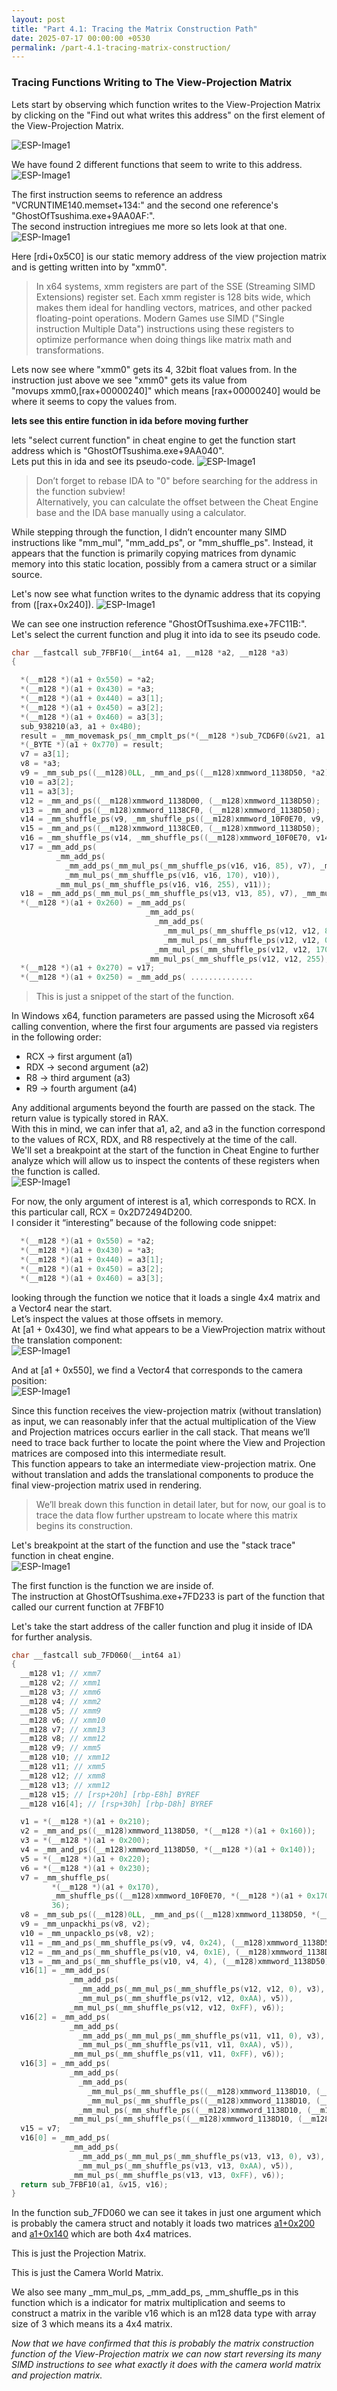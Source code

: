 ```yaml
---
layout: post
title: "Part 4.1: Tracing the Matrix Construction Path"
date: 2025-07-17 00:00:00 +0530
permalink: /part-4.1-tracing-matrix-construction/
---
```


### Tracing Functions Writing to The View-Projection Matrix

Lets start by observing which function writes to the View-Projection Matrix by clicking on the "Find out what writes this address" on the first element
of the View-Projection Matrix.  

![ESP-Image1](/ViewProj-Blog/assets/images/part-4.1/find-what-writes-vpmatrix.png)

We have found 2 different functions that seem to write to this address.
![ESP-Image1](/ViewProj-Blog/assets/images/part-4.1/found-what-writes-vpmatrix.png)

The first instruction seems to reference an address "VCRUNTIME140.memset+134:" and the second one reference's "GhostOfTsushima.exe+9AA0AF:".  
The second instruction intregiues me more so lets look at that one.  
![ESP-Image1](/ViewProj-Blog/assets/images/part-4.1/9aa082-ins-asm-ce.png) 

Here [rdi+0x5C0] is our static memory address of the view projection matrix and is getting written into by "xmm0".

>In x64 systems, xmm registers are part of the SSE (Streaming SIMD Extensions) register set. Each xmm register is 
128 bits wide, which makes them ideal for handling vectors, matrices, and other packed floating-point operations. Modern Games use 
SIMD ("Single instruction Multiple Data") instructions using these registers to optimize performance when doing things like 
matrix math and transformations.

Lets now see where "xmm0" gets its 4, 32bit float values from. In the instruction just above we see "xmm0" gets its value from  
"movups xmm0,[rax+00000240]" which means [rax+00000240] would be where it seems to copy the values from.

**lets see this entire function in ida before moving further**  

lets "select current function" in cheat engine to get the function start address which is "GhostOfTsushima.exe+9AA040".  
Lets put this in ida and see its pseudo-code.
![ESP-Image1](/ViewProj-Blog/assets/images/part-4.1/ida-view-9aa082.png)

>Don’t forget to rebase IDA to "0" before searching for the address in the function subview!  
Alternatively, you can calculate the offset between the Cheat Engine base and the IDA base manually using a calculator.

While stepping through the function, I didn’t encounter many SIMD instructions like "mm_mul", "mm_add_ps", or "mm_shuffle_ps".
Instead, it appears that the function is primarily copying matrices from dynamic memory into this static location,  possibly from a 
camera struct or a similar source.  

Let's now see what function writes to the dynamic address that its copying from ([rax+0x240]).
![ESP-Image1](/ViewProj-Blog/assets/images/part-4.1/matrix-copy-ins-write.png)

We can see one instruction reference "GhostOfTsushima.exe+7FC11B:". Let's select the current function and plug it into ida to see its pseudo code.  

```cpp
char __fastcall sub_7FBF10(__int64 a1, __m128 *a2, __m128 *a3)
{

  *(__m128 *)(a1 + 0x550) = *a2;
  *(__m128 *)(a1 + 0x430) = *a3;
  *(__m128 *)(a1 + 0x440) = a3[1];
  *(__m128 *)(a1 + 0x450) = a3[2];
  *(__m128 *)(a1 + 0x460) = a3[3];
  sub_938210(a3, a1 + 0x4B0);
  result = _mm_movemask_ps(_mm_cmplt_ps(*(__m128 *)sub_7CD6F0(&v21, a1 + 0x430), (__m128)0LL)) == 15;
  *(_BYTE *)(a1 + 0x770) = result;
  v7 = a3[1];
  v8 = *a3;
  v9 = _mm_sub_ps((__m128)0LL, _mm_and_ps((__m128)xmmword_1138D50, *a2));
  v10 = a3[2];
  v11 = a3[3];
  v12 = _mm_and_ps((__m128)xmmword_1138D00, (__m128)xmmword_1138D50);
  v13 = _mm_and_ps((__m128)xmmword_1138CF0, (__m128)xmmword_1138D50);
  v14 = _mm_shuffle_ps(v9, _mm_shuffle_ps((__m128)xmmword_10F0E70, v9, 160), 36);
  v15 = _mm_and_ps((__m128)xmmword_1138CE0, (__m128)xmmword_1138D50);
  v16 = _mm_shuffle_ps(v14, _mm_shuffle_ps((__m128)xmmword_10F0E70, v14, 160), 36);
  v17 = _mm_add_ps(
          _mm_add_ps(
            _mm_add_ps(_mm_mul_ps(_mm_shuffle_ps(v16, v16, 85), v7), _mm_mul_ps(_mm_shuffle_ps(v16, v16, 0), *a3)),
            _mm_mul_ps(_mm_shuffle_ps(v16, v16, 170), v10)),
          _mm_mul_ps(_mm_shuffle_ps(v16, v16, 255), v11));
  v18 = _mm_add_ps(_mm_mul_ps(_mm_shuffle_ps(v13, v13, 85), v7), _mm_mul_ps(_mm_shuffle_ps(v13, v13, 0), *a3));
  *(__m128 *)(a1 + 0x260) = _mm_add_ps(
                              _mm_add_ps(
                                _mm_add_ps(
                                  _mm_mul_ps(_mm_shuffle_ps(v12, v12, 85), v7),
                                  _mm_mul_ps(_mm_shuffle_ps(v12, v12, 0), *a3)),
                                _mm_mul_ps(_mm_shuffle_ps(v12, v12, 170), v10)),
                              _mm_mul_ps(_mm_shuffle_ps(v12, v12, 255), v11));
  *(__m128 *)(a1 + 0x270) = v17;
  *(__m128 *)(a1 + 0x250) = _mm_add_ps( ..............
```

> This is just a snippet of the start of the function.

In Windows x64, function parameters are passed using the Microsoft x64 calling convention, where the first four arguments are 
passed via registers in the following order:

- RCX → first argument (a1)
- RDX → second argument (a2)
- R8 → third argument (a3)
- R9 → fourth argument (a4)

Any additional arguments beyond the fourth are passed on the stack. The return value is typically stored in RAX.  
With this in mind, we can infer that a1, a2, and a3 in the function correspond to the values of RCX, RDX, and R8 
respectively at the time of the call.  
We'll set a breakpoint at the start of the function in Cheat Engine to further analyze which will  allow us to inspect the 
contents of these registers when the function is called.  
![ESP-Image1](/ViewProj-Blog/assets/images/part-4.1/ce-7fbf10-breakpoint.png)

For now, the only argument of interest is a1, which corresponds to RCX. In this particular call, RCX = 0x2D72494D200.  
I consider it “interesting” because of the following code snippet:  
```cpp
  *(__m128 *)(a1 + 0x550) = *a2;
  *(__m128 *)(a1 + 0x430) = *a3;
  *(__m128 *)(a1 + 0x440) = a3[1];
  *(__m128 *)(a1 + 0x450) = a3[2];
  *(__m128 *)(a1 + 0x460) = a3[3];
```

looking through the function we notice that it loads a single 4x4 matrix and a Vector4 near the start.  
Let’s inspect the values at those offsets in memory.  
At [a1 + 0x430], we find what appears to be a ViewProjection matrix without the translation component:  
![ESP-Image1](/ViewProj-Blog/assets/images/part-4.1/reclass-view-proj-no-trans.png)  

And at [a1 + 0x550], we find a Vector4 that corresponds to the camera position:   
![ESP-Image1](/ViewProj-Blog/assets/images/part-4.1/reclass-cam-pos.png)

Since this function receives the view-projection matrix (without translation) as input, we can reasonably infer that the actual 
multiplication of the View and Projection matrices occurs earlier in the call stack. That means we’ll need to trace back 
further to locate the point where the View and Projection matrices are composed into this intermediate result.  
This function appears to take an intermediate view-projection matrix. One without translation and adds the translational components 
to produce the final view-projection matrix used in rendering.  
>We’ll break down this function in detail later, but for now, our goal is to trace the data flow further upstream to locate where 
this matrix begins its construction.

Let's breakpoint at the start of the function and use the "stack trace" function in cheat engine.  
![ESP-Image1](/ViewProj-Blog/assets/images/part-4.1/ce-stack-trace-realfunc.png)  

The first function is the function we are inside of.  
The instruction at GhostOfTsushima.exe+7FD233 is part of the function that called our current function at 7FBF10 

Let's take the start address of the caller function and plug it inside of IDA for further analysis.  

```cpp
char __fastcall sub_7FD060(__int64 a1)
{
  __m128 v1; // xmm7
  __m128 v2; // xmm1
  __m128 v3; // xmm6
  __m128 v4; // xmm2
  __m128 v5; // xmm9
  __m128 v6; // xmm10
  __m128 v7; // xmm13
  __m128 v8; // xmm12
  __m128 v9; // xmm5
  __m128 v10; // xmm12
  __m128 v11; // xmm5
  __m128 v12; // xmm8
  __m128 v13; // xmm12
  __m128 v15; // [rsp+20h] [rbp-E8h] BYREF
  __m128 v16[4]; // [rsp+30h] [rbp-D8h] BYREF

  v1 = *(__m128 *)(a1 + 0x210);
  v2 = _mm_and_ps((__m128)xmmword_1138D50, *(__m128 *)(a1 + 0x160));
  v3 = *(__m128 *)(a1 + 0x200);
  v4 = _mm_and_ps((__m128)xmmword_1138D50, *(__m128 *)(a1 + 0x140));
  v5 = *(__m128 *)(a1 + 0x220);
  v6 = *(__m128 *)(a1 + 0x230);
  v7 = _mm_shuffle_ps(
         *(__m128 *)(a1 + 0x170),
         _mm_shuffle_ps((__m128)xmmword_10F0E70, *(__m128 *)(a1 + 0x170), 160),
         36);
  v8 = _mm_sub_ps((__m128)0LL, _mm_and_ps((__m128)xmmword_1138D50, *(__m128 *)(a1 + 0x150)));
  v9 = _mm_unpackhi_ps(v8, v2);
  v10 = _mm_unpacklo_ps(v8, v2);
  v11 = _mm_and_ps(_mm_shuffle_ps(v9, v4, 0x24), (__m128)xmmword_1138D50);
  v12 = _mm_and_ps(_mm_shuffle_ps(v10, v4, 0x1E), (__m128)xmmword_1138D50);
  v13 = _mm_and_ps(_mm_shuffle_ps(v10, v4, 4), (__m128)xmmword_1138D50);
  v16[1] = _mm_add_ps(
             _mm_add_ps(
               _mm_add_ps(_mm_mul_ps(_mm_shuffle_ps(v12, v12, 0), v3), _mm_mul_ps(_mm_shuffle_ps(v12, v12, 0x55), v1)),
               _mm_mul_ps(_mm_shuffle_ps(v12, v12, 0xAA), v5)),
             _mm_mul_ps(_mm_shuffle_ps(v12, v12, 0xFF), v6));
  v16[2] = _mm_add_ps(
             _mm_add_ps(
               _mm_add_ps(_mm_mul_ps(_mm_shuffle_ps(v11, v11, 0), v3), _mm_mul_ps(_mm_shuffle_ps(v11, v11, 0x55), v1)),
               _mm_mul_ps(_mm_shuffle_ps(v11, v11, 0xAA), v5)),
             _mm_mul_ps(_mm_shuffle_ps(v11, v11, 0xFF), v6));
  v16[3] = _mm_add_ps(
             _mm_add_ps(
               _mm_add_ps(
                 _mm_mul_ps(_mm_shuffle_ps((__m128)xmmword_1138D10, (__m128)xmmword_1138D10, 0), v3),
                 _mm_mul_ps(_mm_shuffle_ps((__m128)xmmword_1138D10, (__m128)xmmword_1138D10, 0x55), v1)),
               _mm_mul_ps(_mm_shuffle_ps((__m128)xmmword_1138D10, (__m128)xmmword_1138D10, 0xAA), v5)),
             _mm_mul_ps(_mm_shuffle_ps((__m128)xmmword_1138D10, (__m128)xmmword_1138D10, 0xFF), v6));
  v15 = v7;
  v16[0] = _mm_add_ps(
             _mm_add_ps(
               _mm_add_ps(_mm_mul_ps(_mm_shuffle_ps(v13, v13, 0), v3), _mm_mul_ps(_mm_shuffle_ps(v13, v13, 0x55), v1)),
               _mm_mul_ps(_mm_shuffle_ps(v13, v13, 0xAA), v5)),
             _mm_mul_ps(_mm_shuffle_ps(v13, v13, 0xFF), v6));
  return sub_7FBF10(a1, &v15, v16);
}
```

In the function sub_7FD060 we can see it takes in just one argument which is probably the camera struct and notably it loads two matrices 
[a1+0x200] and [a1+0x140] which are both 4x4 matrices.  

[a1+0x200]:  
![ESP-Image1](/ViewProj-Blog/assets/images/part-4.1/a1+200-matrix.png)  
This is just the Projection Matrix.

[a1+0x140]:  
![ESP-Image1](/ViewProj-Blog/assets/images/part-4.1/a1+140-matrix.png)  
This is just the Camera World Matrix.  

We also see many _mm_mul_ps, _mm_add_ps, _mm_shuffle_ps in this function which is a indicator for matrix multiplication and 
seems to construct a matrix in the varible v16 which is an m128 data type with array size of 3 which means its a 4x4 matrix.  

*Now that we have confirmed that this is probably the matrix construction function of the View-Projection matrix we can now start reversing 
its many SIMD instructions to see what exactly it does with the camera world matrix and projection matrix.*



















